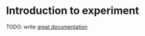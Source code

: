 # Introduction to experiment

TODO: write [great documentation](http://jacobian.org/writing/what-to-write/)
